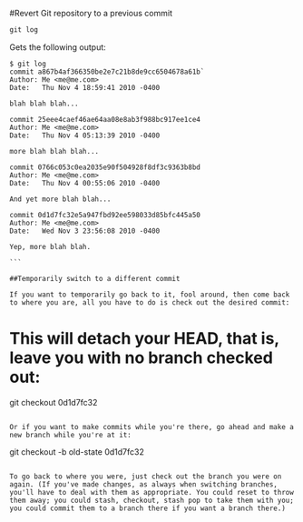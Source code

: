 #Revert Git repository to a previous commit

```` javascript
git log
````

Gets the following output:

````
$ git log
commit a867b4af366350be2e7c21b8de9cc6504678a61b`
Author: Me <me@me.com>
Date:   Thu Nov 4 18:59:41 2010 -0400

blah blah blah...

commit 25eee4caef46ae64aa08e8ab3f988bc917ee1ce4
Author: Me <me@me.com>
Date:   Thu Nov 4 05:13:39 2010 -0400

more blah blah blah...

commit 0766c053c0ea2035e90f504928f8df3c9363b8bd
Author: Me <me@me.com>
Date:   Thu Nov 4 00:55:06 2010 -0400

And yet more blah blah...

commit 0d1d7fc32e5a947fbd92ee598033d85bfc445a50
Author: Me <me@me.com>
Date:   Wed Nov 3 23:56:08 2010 -0400

Yep, more blah blah.

```

##Temporarily switch to a different commit

If you want to temporarily go back to it, fool around, then come back to where you are, all you have to do is check out the desired commit:

````
# This will detach your HEAD, that is, leave you with no branch checked out:
git checkout 0d1d7fc32
````

Or if you want to make commits while you're there, go ahead and make a new branch while you're at it:

````
git checkout -b old-state 0d1d7fc32
````

To go back to where you were, just check out the branch you were on again. (If you've made changes, as always when switching branches, you'll have to deal with them as appropriate. You could reset to throw them away; you could stash, checkout, stash pop to take them with you; you could commit them to a branch there if you want a branch there.)

